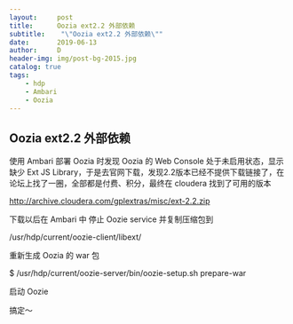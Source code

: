 ```yaml
---
layout:     post
title:      Oozia ext2.2 外部依赖
subtitle:    "\"Oozia ext2.2 外部依赖\""
date:       2019-06-13
author:     D
header-img: img/post-bg-2015.jpg
catalog: true
tags:
    - hdp
    - Ambari
    - Oozia
---
```


## Oozia ext2.2 外部依赖

使用 Ambari 部署 Oozia 时发现 Oozia 的 Web Console 处于未启用状态，显示缺少 Ext JS Library，于是去官网下载，发现2.2版本已经不提供下载链接了，在论坛上找了一圈，全部都是付费、积分，最终在 cloudera 找到了可用的版本

http://archive.cloudera.com/gplextras/misc/ext-2.2.zip

下载以后在 Ambari 中 停止 Oozie service 并复制压缩包到

/usr/hdp/current/oozie-client/libext/

重新生成 Oozia 的 war 包

$ /usr/hdp/current/oozie-server/bin/oozie-setup.sh prepare-war

启动 Oozie

搞定～